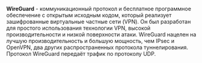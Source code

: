**WireGuard** - коммуникационный протокол и бесплатное программное обеспечение с открытым исходным кодом, который реализует зашифрованные виртуальные частные сети (VPN). Он был разработан для простого использования технологии VPN, высокой производительности и низкой поверхности атаки. WireGuard нацелен на лучшую производительность и большую мощность, чем IPsec и OpenVPN, два других распространенных протокола туннелирования. Протокол WireGuard передаёт трафик по протоколу UDP.